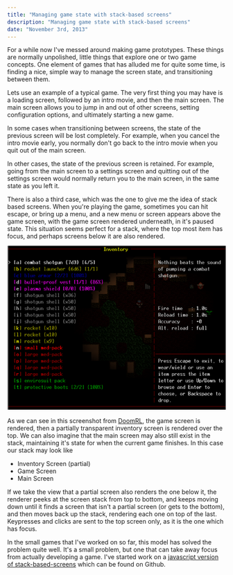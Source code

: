 ```yaml
---
title: "Managing game state with stack-based screens"
description: "Managing game state with stack-based screens"
date: "November 3rd, 2013"
---
```

For a while now I've messed around making game prototypes. These things are normally unpolished, little things that explore one or two game concepts. One element of games that has alluded me for quite some time, is finding a nice, simple way to manage the screen state, and transitioning between them.

Lets use an example of a typical game. The very first thing you may have is a loading screen, followed by an intro movie, and then the main screen. The main screen allows you to jump in and out of other screens, setting configuration options, and ultimately starting a new game.

In some cases when transitioning between screens, the state of the previous screen will be lost completely. For example, when you cancel the intro movie early, you normally don't go back to the intro movie when you quit out of the main screen. 

In other cases, the state of the previous screen is retained. For example, going from the main screen to a settings screen and quitting out of the settings screen would normally return you to the main screen, in the same state as you left it.

There is also a third case, which was the one to give me the idea of stack based screens. When you're playing the game, sometimes you can hit escape, or bring up a menu, and a new menu or screen appears above the game screen, with the game screen rendered underneath, in it's paused state. This situation seems perfect for a stack, where the top most item has focus, and perhaps screens below it are also rendered.

![Multiple layers of screens in DoomRL](assets/img/doomrl.png)

As we can see in this screenshot from [DoomRL](http://doom.chaosforge.org), the game screen is rendered, then a partially transparent inventory screen is rendered over the top. We can also imagine that the main screen may also still exist in the stack, maintaining it's state for when the current game finishes. In this case our stack may look like

* Inventory Screen (partial)
* Game Screen
* Main Screen

If we take the view that a partial screen also renders the one below it, the renderer peeks at the screen stack from top to bottom, and keeps moving down until it finds a screen that isn't a partial screen (or gets to the bottom), and then moves back up the stack, rendering each one on top of the last. Keypresses and clicks are sent to the top screen only, as it is the one which has focus.

In the small games that I've worked on so far, this model has solved the problem quite well. It's a small problem, but one that can take away focus from actually developing a game. I've started work on a [javascript version of stack-based-screens](https://github.com/BennyHallett/stack-based-screens) which can be found on Github.
